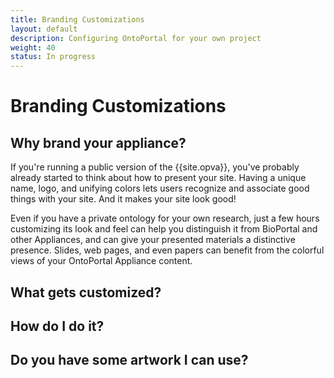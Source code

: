 ```yaml
---
title: Branding Customizations
layout: default
description: Configuring OntoPortal for your own project
weight: 40
status: In progress
---
```


# Branding Customizations

## Why brand your appliance?

If you're running a public version of the {{site.opva}}, 
you've probably already started to think about how to present your site.
Having a unique name, logo, and unifying colors lets users
recognize and associate good things with your site.
And it makes your site look good!

Even if you have a private ontology for your own research, 
just a few hours customizing its look and feel 
can help you distinguish it from BioPortal and other Appliances,
and can give your presented materials a distinctive presence.
Slides, web pages, and even papers can benefit from the colorful 
views of your OntoPortal Appliance content. 


## What gets customized? 



## How do I do it?



## Do you have some artwork I can use?


